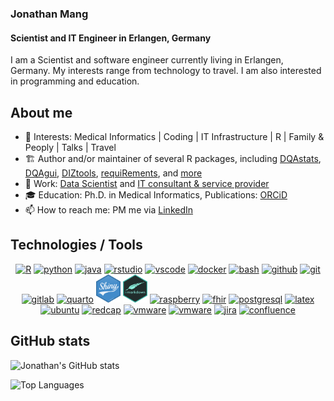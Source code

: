 ### Jonathan Mang

#### Scientist and IT Engineer in Erlangen, Germany

I am a Scientist and software engineer currently living in Erlangen, Germany. My interests range from technology to travel. I am also interested in programming and education.

<!--
**joundso/joundso** is a ✨ _special_ ✨ repository because its `README.md` (this file) appears on your GitHub profile.

Here are some ideas to get you started:

- 🔭 I’m currently working on ...
- 🌱 I’m currently learning ...
- 👯 I’m looking to collaborate on ...
- 🤔 I’m looking for help with ...
- 💬 Ask me about ...
- 📫 How to reach me: ...
- 😄 Pronouns: ...
- ⚡ Fun fact: ...
-->

## About me

- :sunflower: Interests: Medical Informatics | Coding | IT Infrastructure | R | Family & Peoply | Talks | Travel
- :building_construction: Author and/or maintainer of several R packages, including [DQAstats](https://CRAN.R-project.org/package=DQAstats), [DQAgui](https://CRAN.R-project.org/package=DQAgui), [DIZtools](https://CRAN.R-project.org/package=DIZtools), [requiRements](https://CRAN.R-project.org/package=requiRements), and [more](./r_packages.md)
- :briefcase: Work: [Data Scientist](https://www.imi.med.fau.de/person/jonathan-mang/) and [IT consultant & service provider](https://final-itb.netlify.app)
- :mortar_board: Education: Ph.D. in Medical Informatics, Publications: [ORCiD](https://orcid.org/0000-0003-0518-4710)
- :mailbox: How to reach me: PM me via [LinkedIn](https://www.linkedin.com/in/jonathan-mang/)

## Technologies / Tools
<div>
<p align="center">
<a href="https://www.r-project.org/"><img src="https://www.r-project.org/Rlogo.png" alt="R" height="45"/></a>
<a href="https://www.python.org/"><img src="https://www.python.org/static/community_logos/python-logo-generic.svg" alt="python" height="45"/></a>
<a href="https://www.java.com"><img src="https://upload.wikimedia.org/wikipedia/de/thumb/e/e1/Java-Logo.svg/243px-Java-Logo.svg.png" alt="java" height="45"/></a>
<a href="https://www.rstudio.com/"><img src="https://www.rstudio.com/assets/img/logo.svg" alt="rstudio" height="45"/></a>
<a href="https://code.visualstudio.com/"><img src="https://code.visualstudio.com/assets/images/code-stable.png" alt="vscode" height="45"/></a>
<!-- <a href="https://jupyter.org/"><img src="https://jupyter.org/assets/logos/rectanglelogo-greytext-orangebody-greymoons.svg" alt="jupyter" height="45"/></a> -->
<a href="https://www.docker.com/"><img src="https://upload.wikimedia.org/wikipedia/commons/thumb/4/4e/Docker_%28container_engine%29_logo.svg/1920px-Docker_%28container_engine%29_logo.svg.png" alt="docker" height="45"/></a>
<a href="https://tiswww.case.edu/php/chet/bash/bashtop.html"><img src="https://tiswww.case.edu/php/chet/img/bash-logo-web.png" alt="bash" height="45"/></a>
<a href="https://github.com/"><img src="https://github.githubassets.com/images/modules/logos_page/GitHub-Mark.png" alt="github" height="45"/></a>
<a href="https://git-scm.com/"><img src="https://git-scm.com/images/logo@2x.png" alt="git" height="45"/></a>
<a href="https://about.gitlab.com/"><img src="https://gitlab.com/gitlab-org/gitlab/-/raw/master/app/assets/images/gitlab_logo.png" alt="gitlab" height="45"/></a>
<a href="https://quarto.org/"><img src="https://quarto.org/quarto.png" alt="quarto" height="45"/></a>
<a href="https://github.com/rstudio/shiny"><img src="https://raw.githubusercontent.com/rstudio/shiny/main/man/figures/logo.png" alt="shiny" height="45"/></a>
<a href="https://github.com/rstudio/rmarkdown"><img src="https://raw.githubusercontent.com/rstudio/rmarkdown/main/man/figures/logo.png" alt="rmarkdown" height="45"/></a>
<a href="https://www.raspberrypi.com/"><img src="https://upload.wikimedia.org/wikipedia/de/thumb/c/cb/Raspberry_Pi_Logo.svg/340px-Raspberry_Pi_Logo.svg.png" alt="raspberry" height="45"/></a>
<a href="https://www.hl7.org/fhir/"><img src="https://www.hl7.org/fhir/assets/images/fhir-logo-www.png" alt="fhir" height="45"/></a>
<a href="https://www.postgresql.org/"><img src="https://www.postgresql.org/media/img/about/press/elephant.png" alt="postgresql" height="45"/></a>
<a href="https://www.latex-project.org/"><img src="https://www.latex-project.org/img/latex-project-logo.svg" alt="latex" height="45"/></a>
<a href="https://ubuntu.com/"><img src="https://upload.wikimedia.org/wikipedia/commons/thumb/7/76/Ubuntu-logo-2022.svg/512px-Ubuntu-logo-2022.svg.png" alt="ubuntu" height="45"/></a>
<a href="https://www.project-redcap.org/"><img src="https://studycenter.charite.de/fileadmin/_processed_/a/4/csm_redcap-logo-large_74185029d6.png" alt="redcap" height="45"/></a>
<a href="https://www.vmware.com/de.html"><img src="https://upload.wikimedia.org/wikipedia/commons/thumb/9/9a/Vmware.svg/512px-Vmware.svg.png" alt="vmware" height="45"/></a>
<a href="https://kubernetes.io"><img src="https://kubernetes.io/images/kubernetes-horizontal-color.png" alt="vmware" height="45"/></a>
<a href="https://www.atlassian.com/de/software/jira"><img src="https://upload.wikimedia.org/wikipedia/commons/thumb/8/82/Jira_%28Software%29_logo.svg/798px-Jira_%28Software%29_logo.svg.png" alt="jira" height="45"/></a>
<a href="https://www.atlassian.com/software/confluence"><img src="https://upload.wikimedia.org/wikipedia/commons/thumb/8/88/Atlassian_Confluence_2017_logo.svg/512px-Atlassian_Confluence_2017_logo.svg.png" alt="confluence" height="45"/></a>
</div>

## GitHub stats

![Jonathan's GitHub stats](https://github-readme-stats.vercel.app/api?username=joundso&show_icons=true&show=discussions_started,discussions_answered,prs_merged,prs_merged_percentage&count_private=true&include_all_commits=true&hide_title=true)

![Top Languages](https://github-readme-stats.vercel.app/api/top-langs/?username=joundso&hide=html&count_private=true&layout=compact)
